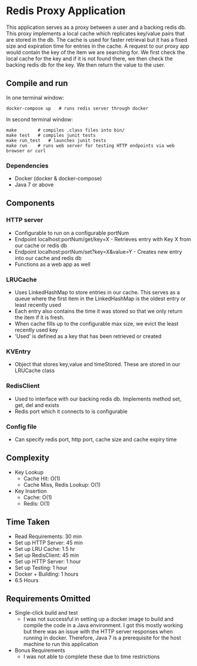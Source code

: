 # Redis Proxy Application

This application serves as a proxy between a user and a backing redis db. This proxy implements a local cache which replicates key/value pairs that are stored in the db. The cache is used for faster retrieval but it has a fixed size and expiration time for entries in the cache. A request to our proxy app would contain the key of the item we are searching for. We first check the local cache for the key and if it is not found there, we then check the backing redis db for the key. We then return the value to the user.

## Compile and run
In one terminal window:
```
docker-compose up   # runs redis server through docker
```

In second terminal window:
```
make		# compiles .class files into bin/
make test	# compiles junit tests
make run_test	# launches junit tests
make run	# runs web server for testing HTTP endpoints via web browser or curl
```

### Dependencies
- Docker (docker & docker-compose)
- Java 7 or above

## Components
 ### HTTP server
  - Configurable to run on a configurable portNum
  - Endpoint localhost:portNum/get/key=X  -  Retrieves entry with Key X from our cache or redis db
  - Endpoint localhost:portNum/set?key=X&value=Y  -  Creates new entry into our cache and redis db
  - Functions as a web app as well

 ### LRUCache
  - Uses LinkedHashMap to store entries in our cache. This serves as a queue where the first item in the LinkedHashMap is the oldest entry or least recently used
  - Each entry also contains the time it was stored so that we only return the item if it is fresh.
  - When cache fills up to the configurable max size, we evict the least recently used key
  - 'Used' is defined as a key that has been retrieved or created

 ### KVEntry
  - Object that stores key,value and timeStored. These are stored in our LRUCache<LinkedHashMap> class
  
 ### RedisClient
  - Used to interface with our backing redis db. Implements method set, get, del and exists
  - Redis port which it connects to is configurable
 
 ### Config file
  - Can specify redis port, http port, cache size and cache expiry time
 
## Complexity
 - Key Lookup
   - Cache Hit: O(1)
   - Cache Miss, Redis Lookup: O(1)
 - Key Insertion
   - Cache: O(1)
   - Redis: O(1)

## Time Taken
 - Read Requirements: 30 min
 - Set up HTTP Server: 45 min
 - Set up LRU Cache: 1.5 hr
 - Set up RedisClient: 45 min
 - Set up HTTP Server: 1 hour
 - Set up Testing: 1 hour
 - Docker + Building: 1 hours
 - 6.5 Hours

## Requirements Omitted
 - Single-click build and test
   - I was not successful in setting up a docker image to build and compile the code in a Java environment. I got this mostly working but there was an issue with the HTTP server responses when running in docker. Therefore, Java 7 is a prerequisite for the host machine to run this application
 - Bonus Requirements
   - I was not able to complete these due to time restrictions
